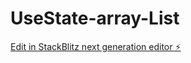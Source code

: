 # UseState-array-List

[Edit in StackBlitz next generation editor ⚡️](https://stackblitz.com/~/github.com/Anujblk/UseState-array-List)